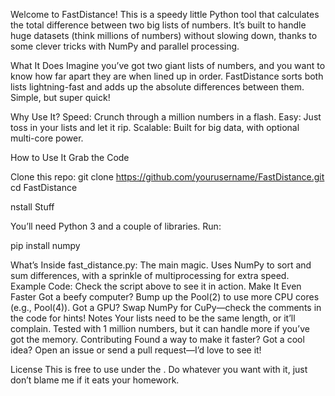 Welcome to FastDistance! This is a speedy little Python tool that calculates the total difference between two big lists of numbers. It’s built to handle huge datasets (think millions of numbers) without slowing down, thanks to some clever tricks with NumPy and parallel processing.

What It Does
Imagine you’ve got two giant lists of numbers, and you want to know how far apart they are when lined up in order. FastDistance sorts both lists lightning-fast and adds up the absolute differences between them. Simple, but super quick!

Why Use It?
Speed: Crunch through a million numbers in a flash.
Easy: Just toss in your lists and let it rip.
Scalable: Built for big data, with optional multi-core power.

How to Use It
Grab the Code

Clone this repo:
git clone https://github.com/yourusername/FastDistance.git
cd FastDistance

nstall Stuff

You’ll need Python 3 and a couple of libraries. Run:

pip install numpy

What’s Inside
fast_distance.py: The main magic. Uses NumPy to sort and sum differences, with a sprinkle of multiprocessing for extra speed.
Example Code: Check the script above to see it in action.
Make It Even Faster
Got a beefy computer? Bump up the Pool(2) to use more CPU cores (e.g., Pool(4)).
Got a GPU? Swap NumPy for CuPy—check the comments in the code for hints!
Notes
Your lists need to be the same length, or it’ll complain.
Tested with 1 million numbers, but it can handle more if you’ve got the memory.
Contributing
Found a way to make it faster? Got a cool idea? Open an issue or send a pull request—I’d love to see it!

License
This is free to use under the . Do whatever you want with it, just don’t blame me if it eats your homework.
